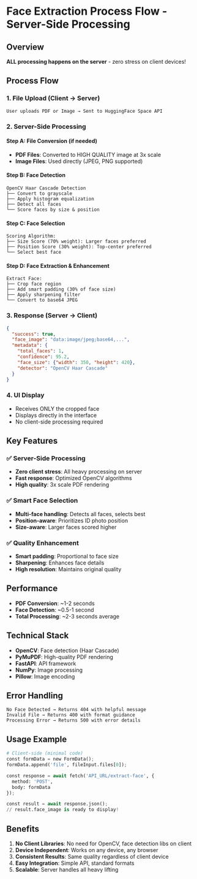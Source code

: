 # Face Extraction Process Flow - Server-Side Processing

## Overview
**ALL processing happens on the server** - zero stress on client devices!

## Process Flow

### 1. File Upload (Client → Server)
```
User uploads PDF or Image → Sent to HuggingFace Space API
```

### 2. Server-Side Processing

#### Step A: File Conversion (if needed)
- **PDF Files**: Converted to HIGH QUALITY image at 3x scale
- **Image Files**: Used directly (JPEG, PNG supported)

#### Step B: Face Detection
```
OpenCV Haar Cascade Detection
├── Convert to grayscale
├── Apply histogram equalization
├── Detect all faces
└── Score faces by size & position
```

#### Step C: Face Selection
```
Scoring Algorithm:
├── Size Score (70% weight): Larger faces preferred
├── Position Score (30% weight): Top-center preferred
└── Select best face
```

#### Step D: Face Extraction & Enhancement
```
Extract Face:
├── Crop face region
├── Add smart padding (30% of face size)
├── Apply sharpening filter
└── Convert to base64 JPEG
```

### 3. Response (Server → Client)
```json
{
  "success": true,
  "face_image": "data:image/jpeg;base64,...",
  "metadata": {
    "total_faces": 1,
    "confidence": 95.2,
    "face_size": {"width": 350, "height": 420},
    "detector": "OpenCV Haar Cascade"
  }
}
```

### 4. UI Display
- Receives ONLY the cropped face
- Displays directly in the interface
- No client-side processing required

## Key Features

### ✅ Server-Side Processing
- **Zero client stress**: All heavy processing on server
- **Fast response**: Optimized OpenCV algorithms
- **High quality**: 3x scale PDF rendering

### ✅ Smart Face Selection
- **Multi-face handling**: Detects all faces, selects best
- **Position-aware**: Prioritizes ID photo position
- **Size-aware**: Larger faces scored higher

### ✅ Quality Enhancement
- **Smart padding**: Proportional to face size
- **Sharpening**: Enhances face details
- **High resolution**: Maintains original quality

## Performance

- **PDF Conversion**: ~1-2 seconds
- **Face Detection**: ~0.5-1 second
- **Total Processing**: ~2-3 seconds average

## Technical Stack

- **OpenCV**: Face detection (Haar Cascade)
- **PyMuPDF**: High-quality PDF rendering
- **FastAPI**: API framework
- **NumPy**: Image processing
- **Pillow**: Image encoding

## Error Handling

```
No Face Detected → Returns 404 with helpful message
Invalid File → Returns 400 with format guidance
Processing Error → Returns 500 with error details
```

## Usage Example

```python
# Client-side (minimal code)
const formData = new FormData();
formData.append('file', fileInput.files[0]);

const response = await fetch('API_URL/extract-face', {
  method: 'POST',
  body: formData
});

const result = await response.json();
// result.face_image is ready to display!
```

## Benefits

1. **No Client Libraries**: No need for OpenCV, face detection libs on client
2. **Device Independent**: Works on any device, any browser
3. **Consistent Results**: Same quality regardless of client device
4. **Easy Integration**: Simple API, standard formats
5. **Scalable**: Server handles all heavy lifting

